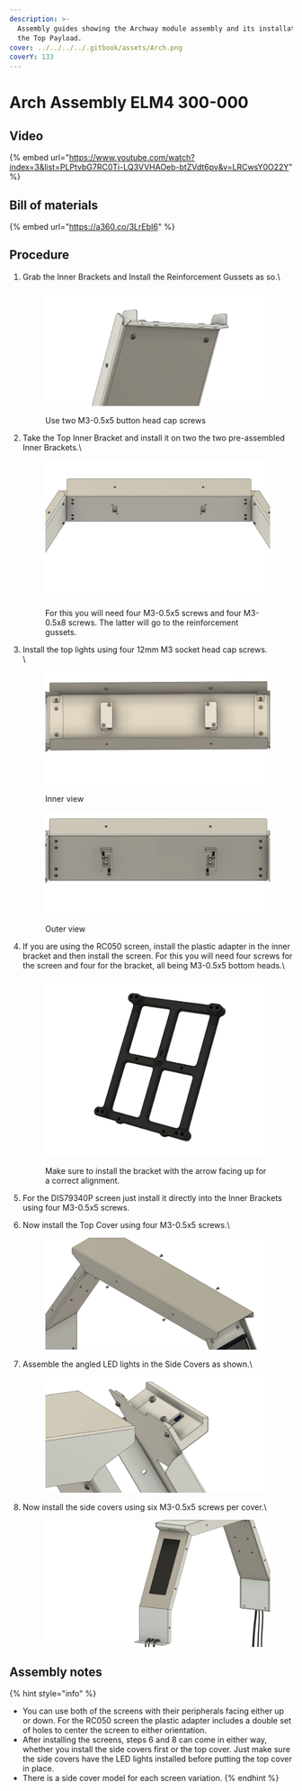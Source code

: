 ```yaml
---
description: >-
  Assembly guides showing the Archway module assembly and its installation in
  the Top Payload.
cover: ../../../../.gitbook/assets/Arch.png
coverY: 133
---
```


# Arch Assembly ELM4 300-000

## Video

{% embed url="https://www.youtube.com/watch?index=3&list=PLPtvbG7RC0Ti-LQ3VVHAOeb-btZVdt6pv&v=LRCwsY0O22Y" %}

## Bill of materials

{% embed url="https://a360.co/3LrEbI6" %}

## Procedure

1.  Grab the Inner Brackets and Install the Reinforcement Gussets as so.\


    <figure><img src="../../../../.gitbook/assets/image (1).png" alt=""><figcaption><p>Use two M3-0.5x5 button head cap screws</p></figcaption></figure>
2.  Take the Top Inner Bracket and install it on two the two pre-assembled Inner Brackets.\


    <figure><img src="../../../../.gitbook/assets/image (3).png" alt=""><figcaption><p>For this you will need four M3-0.5x5 screws and four M3-0.5x8 screws. The latter will go to the reinforcement gussets.</p></figcaption></figure>
3.  Install the top lights using four 12mm M3 socket head cap screws.\
    \


    <figure><img src="../../../../.gitbook/assets/image (16).png" alt=""><figcaption><p>Inner view</p></figcaption></figure>

    <figure><img src="../../../../.gitbook/assets/image (13).png" alt=""><figcaption><p>Outer view</p></figcaption></figure>
4.  If you are using the RC050 screen, install the plastic adapter in the inner bracket and then install the screen. For this you will need four screws for the screen and four for the bracket, all being M3-0.5x5 bottom heads.\


    <figure><img src="../../../../.gitbook/assets/image (5).png" alt=""><figcaption><p>Make sure to install the bracket with the arrow facing up for a correct alignment.</p></figcaption></figure>
5. For the DIS79340P screen just install it directly into the Inner Brackets using four M3-0.5x5 screws.
6.  Now install the Top Cover using four M3-0.5x5 screws.\




    <figure><img src="../../../../.gitbook/assets/image (2).png" alt=""><figcaption></figcaption></figure>
7.  Assemble the angled LED lights in the Side Covers as shown.\


    <figure><img src="../../../../.gitbook/assets/image (17).png" alt=""><figcaption></figcaption></figure>
8.  Now install the side covers using six M3-0.5x5 screws per cover.\


    <figure><img src="../../../../.gitbook/assets/ELM4 Archway Module Full Assembly - frame at 2m5s.jpg" alt=""><figcaption></figcaption></figure>

## Assembly notes

{% hint style="info" %}
* You can use both of the screens with their peripherals facing either up or down. For the RC050 screen the plastic adapter includes a double set of holes to center the screen to either orientation.
* After installing the screens, steps 6 and 8 can come in either way, whether you install the side covers first or the top cover. Just make sure the side covers have the LED lights installed before putting the top cover in place.
* There is a side cover model for each screen variation.
{% endhint %}
